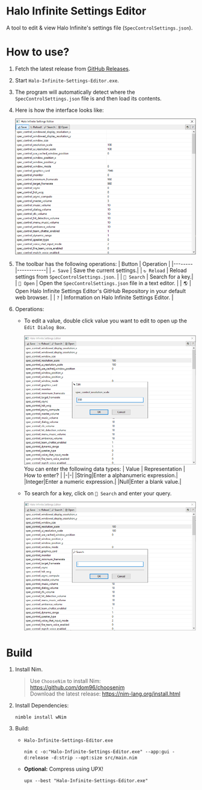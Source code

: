 # Halo Infinite Settings Editor
 A tool to edit & view Halo Infinite's settings file (`SpecControlSettings.json`).

# How to use?
1. Fetch the latest release from [GitHub Releases](https://github.com/Aetopia/Halo-Infinite-Settings-Editor/releases).
2. Start `Halo-Infinite-Settings-Editor.exe`.
3. The program will automatically detect where the `SpecControlSettings.json` file is and then load its contents.
4. Here is how the interface looks like:

    ![HaloInfSetEdit](images/HaloInfSetEdit.png)

5. The toolbar has the following operations:
    | Button | Operation |
    |--------|------------|
    | `✍️ Save` | Save the current settings.|
    | `↻ Reload` | Reload settings from `SpecControlSettings.json`. |
    | `🔎 Search` | Search for a key.|
    | `📄 Open` | Open the `SpecControlSettings.json` file in a text editor. |
    | `🌎` | Open Halo Infinite Settings Editor's GitHub Repository in your default web browser. |
    | `?` | Information on Halo Infinite Settings Editor. |

6. Operations:
    - To edit a value, double click value you want to edit to open up the `Edit Dialog Box`.

        ![HaloInfSetEditDialog](images/HaloInfSetEditDialog.png)
        You can enter the following data types:
        | Value | Representation \| How to enter? |
        |-|-|
        |String|Enter a alphanumeric expression.|
        |Integer|Enter a numeric expression.|
        |Null|Enter a blank value.|
    
    - To search for a key, click on `🔎 Search` and enter your query.

        ![HaloInfSetSearchDialog](images/HaloInfSetSearchDialog.png)

# Build
1. Install Nim. 
    > Use `ChooseNim` to install Nim: https://github.com/dom96/choosenim              
    Download the latest release: https://nim-lang.org/install.html      

2. Install Dependencies:

    ```
    nimble install wNim
    ```

3. Build:
    - `Halo-Infinite-Settings-Editor.exe`
        ```
        nim c -o:"Halo-Infinite-Settings-Editor.exe" --app:gui -d:release -d:strip --opt:size src/main.nim
        ```
    - **Optional:** Compress using UPX!
        ```
        upx --best "Halo-Infinite-Settings-Editor.exe"
        ```